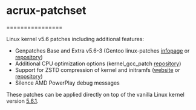 # acrux-patchset
================

Linux kernel v5.6 patches including additional features:

- Genpatches Base and Extra v5.6-3 (Gentoo linux-patches [infopage](http://dev.gentoo.org/~mpagano/genpatches/) or [repository](https://gitweb.gentoo.org/proj/linux-patches.git))
- Additional CPU optimization options (kernel_gcc_patch [repository](https://github.com/graysky2/kernel_gcc_patch))
- Support for ZSTD compression of kernel and initramfs ([website](http://facebook.github.io/zstd/) or [repository](https://github.com/facebook/zstd))
- Silence AMD PowerPlay debug messages

These patches can be applied directly on top of the vanilla Linux kernel version [5.6.1](https://cdn.kernel.org/pub/linux/kernel/v5.x/linux-5.6.1.tar.xz).
